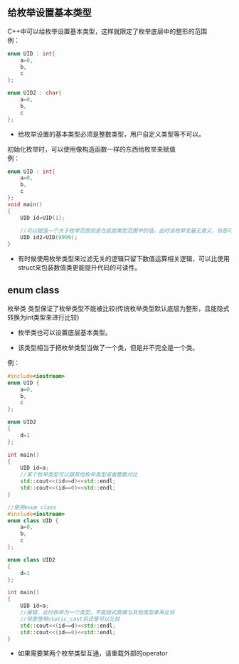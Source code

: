 ## 给枚举设置基本类型
C++中可以给枚举设置基本类型，这样就限定了枚举底层中的整形的范围  
例：
    
```c++
enum UID : int{  
    a=0,
    b,
    c
};

enum UID2 : char{  
    a=0,
    b,
    c
};
```

* 给枚举设置的基本类型必须是整数类型，用户自定义类型等不可以。

初始化枚举时，可以使用像构造函数一样的东西给枚举来赋值  
例：

```c++
enum UID : int{  
    a=0,
    b,
    c
};
void main()
{
    UID id=UID(1);
    
    //可以赋值一个大于枚举范围但是在底层类型范围中的值，此时该枚举变量无意义，但是可以拿来当整形。
    UID id2=UID(9999);
}
```

* 有时候使用枚举类型来过滤无关的逻辑只留下数值运算相关逻辑，可以比使用struct来包装数值类更能提升代码的可读性。

## enum class
枚举类 类型保证了枚举类型不能被比较(传统枚举类型默认底层为整形，且能隐式转换为int类型来进行比较)

* 枚举类也可以设置底层基本类型。

* 该类型相当于把枚举类型当做了一个类，但是并不完全是一个类。

例：

```c++
#include<iostream>
enum UID {  
    a=0,
    b,
    c
};

enum UID2
{
    d=1
};

int main()
{
    UID id=a;
    //某个枚举类型可以跟其他枚举类型或者整数对比
    std::cout<<(id==d)<<std::endl;
    std::cout<<(id==0)<<std::endl;
}

//使用enum class
#include<iostream>
enum class UID {  
    a=0,
    b,
    c
};

enum class UID2
{
    d=1
};

int main()
{
    UID id=a;
    //报错，此时枚举为一个类型，不能隐式直接与其他类型拿来比较
    //但是使用static_cast后还是可以比较
    std::cout<<(id==d)<<std::endl;
    std::cout<<(id==0)<<std::endl;
}
```

* 如果需要某两个枚举类型互通，请重载外部的operator